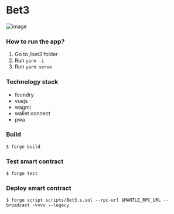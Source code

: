 # Bet3
![image](https://github.com/clarzte/bet3ethwarsaw/assets/596509/27dee3d3-0818-4c73-a3cf-a45d673934b8)
### How to run the app?
1. Go to /bet3 folder
2. Run `yarn -i`
3. Run `yarn serve`

### Technology stack
- foundry
- vuejs
- wagmi
- wallet connect
- pwa

### Build

```shell
$ forge build
```

### Test smart contract

```shell
$ forge test
```

### Deploy smart contract

```shell
$ forge script scripts/Bet3.s.sol --rpc-url $MANTLE_RPC_URL --broadcast -vvvv --legacy
```
